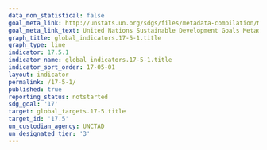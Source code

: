```yaml
---
data_non_statistical: false
goal_meta_link: http://unstats.un.org/sdgs/files/metadata-compilation/Metadata-Goal-17.pdf
goal_meta_link_text: United Nations Sustainable Development Goals Metadata (pdf 468kB)
graph_title: global_indicators.17-5-1.title
graph_type: line
indicator: 17.5.1
indicator_name: global_indicators.17-5-1.title
indicator_sort_order: 17-05-01
layout: indicator
permalink: /17-5-1/
published: true
reporting_status: notstarted
sdg_goal: '17'
target: global_targets.17-5.title
target_id: '17.5'
un_custodian_agency: UNCTAD
un_designated_tier: '3'
---
```

